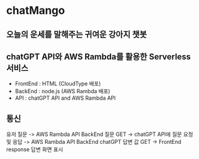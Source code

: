 # chatMango
## 오늘의 운세를 말해주는 귀여운 강아지 챗봇
## chatGPT API와 AWS Rambda를 활용한 Serverless 서비스

- FrontEnd : HTML (CloudType 배포)
- BackEnd : node.js (AWS Rambda 배포)
- API : chatGPT API and AWS Rambda API

## 통신
유저 질문 -> AWS Rambda API BackEnd 질문 GET -> chatGPT API에 질문 요청 및 응답
-> AWS Rambda API BackEnd chatGPT 답변 값 GET -> FrontEnd response 답변 화면 표시   
